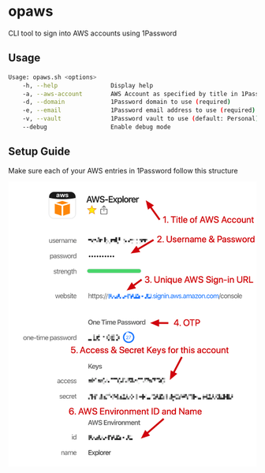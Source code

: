 # opaws

CLI tool to sign into AWS accounts using 1Password

## Usage

```sh
Usage: opaws.sh <options>
    -h, --help               Display help
    -a, --aws-account        AWS Account as specified by title in 1Password (required)
    -d, --domain             1Password domain to use (required)
    -e, --email              1Password email address to use (required)
    -v, --vault              1Password vault to use (default: Personal)
    --debug                  Enable debug mode
```

## Setup Guide

Make sure each of your AWS entries in 1Password follow this structure

![1Password AWS Account Example](/1password-aws-account-config.png "1Password")
